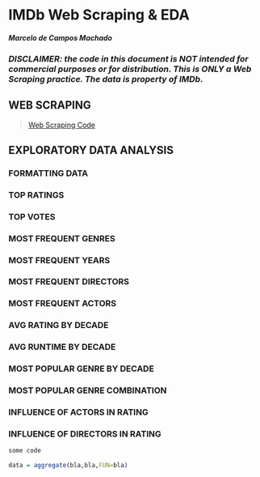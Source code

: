 # IMDb Web Scraping & EDA
#### _*Marcelo de Campos Machado*_

### _DISCLAIMER: the code in this document is NOT intended for commercial purposes or for distribution. This is ONLY a Web Scraping practice. The data is property of IMDb._

## WEB SCRAPING

> [Web Scraping Code](https://github.com/marcelocmachado/IMDb/blob/main/scrapingCode.md) 


## EXPLORATORY DATA ANALYSIS

### FORMATTING DATA

### TOP RATINGS

### TOP VOTES

### MOST FREQUENT GENRES

### MOST FREQUENT YEARS

### MOST FREQUENT DIRECTORS

### MOST FREQUENT ACTORS

### AVG RATING BY DECADE

### AVG RUNTIME BY DECADE

### MOST POPULAR GENRE BY DECADE

### MOST POPULAR GENRE COMBINATION

### INFLUENCE OF ACTORS IN RATING

### INFLUENCE OF DIRECTORS IN RATING


```r
some code

data = aggregate(bla,bla,FUN=bla)
```
